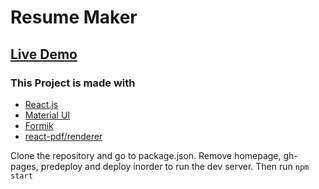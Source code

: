 # Resume Maker

## [Live Demo](https://hrs070.github.io/cv-project)

### This Project is made with
- [React.js](https://reactjs.org/)
- [Material UI](https://material-ui.com/)
- [Formik](https://formik.org/) 
- [react-pdf/renderer](https://react-pdf.org/)

Clone the repository and go to package.json. Remove homepage, gh-pages, predeploy and deploy inorder to run the dev server.
Then run `npm start`

